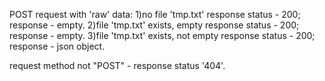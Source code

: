 POST request with 'raw' data:
1)no file 'tmp.txt'
response status - 200;
response - empty.
2)file 'tmp.txt' exists, empty
response status - 200;
response - empty.
3)file 'tmp.txt' exists, not empty
response status - 200;
response - json object.

request method not "POST" - response status '404'.
